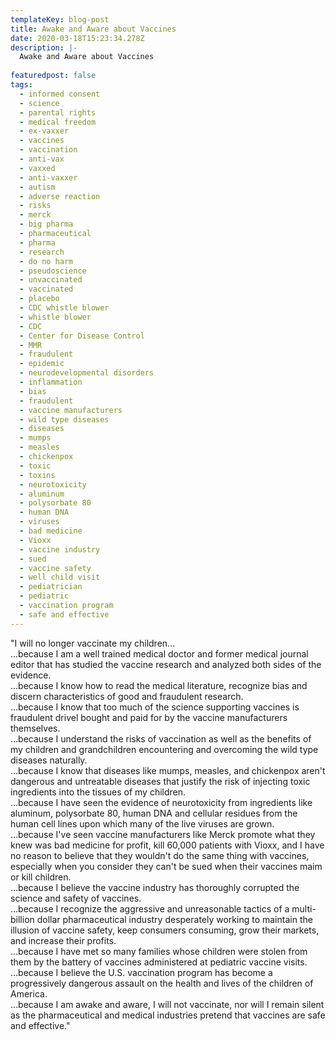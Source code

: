 ```yaml
---
templateKey: blog-post
title: Awake and Aware about Vaccines
date: 2020-03-18T15:23:34.278Z
description: |-
  Awake and Aware about Vaccines
   
featuredpost: false
tags:
  - informed consent
  - science
  - parental rights
  - medical freedom
  - ex-vaxxer
  - vaccines
  - vaccination
  - anti-vax
  - vaxxed
  - anti-vaxxer
  - autism
  - adverse reaction
  - risks
  - merck
  - big pharma
  - pharmaceutical
  - pharma
  - research
  - do no harm
  - pseudoscience
  - unvaccinated
  - vaccinated
  - placebo
  - CDC whistle blower
  - whistle blower
  - CDC
  - Center for Disease Control
  - MMR
  - fraudulent
  - epidemic
  - neurodevelopmental disorders
  - inflammation
  - bias
  - fraudulent
  - vaccine manufacturers
  - wild type diseases
  - diseases
  - mumps
  - measles
  - chickenpox
  - toxic
  - toxins
  - neurotoxicity
  - aluminum
  - polysorbate 80
  - human DNA
  - viruses
  - bad medicine
  - Vioxx
  - vaccine industry
  - sued
  - vaccine safety
  - well child visit
  - pediatrician
  - pediatric
  - vaccination program
  - safe and effective
---
```

<!--StartFragment-->

"I will no longer vaccinate my children...\
...because I am a well trained medical doctor and former medical journal editor that has studied the vaccine research and analyzed both sides of the evidence.\
...because I know how to read the medical literature, recognize bias and discern characteristics of good and fraudulent research.\
...because I know that too much of the science supporting vaccines is fraudulent drivel bought and paid for by the vaccine manufacturers themselves.\
...because I understand the risks of vaccination as well as the benefits of my children and grandchildren encountering and overcoming the wild type diseases naturally.\
...because I know that diseases like mumps, measles, and chickenpox aren't dangerous and untreatable diseases that justify the risk of injecting toxic ingredients into the tissues of my children.\
...because I have seen the evidence of neurotoxicity from ingredients like aluminum, polysorbate 80, human DNA and cellular residues from the human cell lines upon which many of the live viruses are grown.\
...because I've seen vaccine manufacturers like Merck promote what they knew was bad medicine for profit, kill 60,000 patients with Vioxx, and I have no reason to believe that they wouldn't do the same thing with vaccines, especially when you consider they can't be sued when their vaccines maim or kill children.\
...because I believe the vaccine industry has thoroughly corrupted the science and safety of vaccines.\
...because I recognize the aggressive and unreasonable tactics of a multi-billion dollar pharmaceutical industry desperately working to maintain the illusion of vaccine safety, keep consumers consuming, grow their markets, and increase their profits.\
...because I have met so many families whose children were stolen from them by the battery of vaccines administered at pediatric vaccine visits.\
...because I believe the U.S. vaccination program has become a progressively dangerous assault on the health and lives of the children of America.\
...because I am awake and aware, I will not vaccinate, nor will I remain silent as the pharmaceutical and medical industries pretend that vaccines are safe and effective."

<!--EndFragment-->